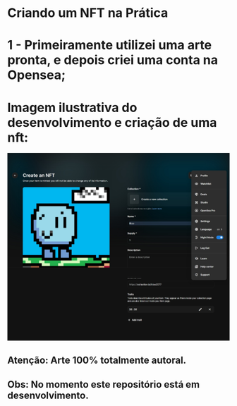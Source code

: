 # Criando um NFT na Prática

# 1 - Primeiramente utilizei uma arte pronta, e depois criei uma conta na Opensea;

# Imagem ilustrativa do desenvolvimento e criação de uma nft:
<img src="Captura de tela_19-7-2024_233610_opensea.io.jpeg">

## Atenção: Arte 100% totalmente autoral.
## Obs: No momento este repositório está em desenvolvimento.
